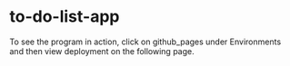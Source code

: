 # to-do-list-app

To see the program in action, click on github_pages under Environments and then view deployment on the following page.
